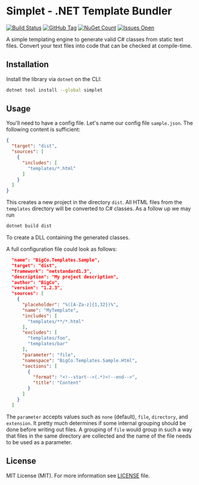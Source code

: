 # Simplet - .NET Template Bundler

[![Build Status](https://florianrappl.visualstudio.com/Simplet/_apis/build/status/Simplet-CI?branchName=master)](https://florianrappl.visualstudio.com/Simplet/_build/latest?definitionId=10&branchName=master)
[![GitHub Tag](https://img.shields.io/github/tag/FlorianRappl/Simplet.svg?style=flat-square)](https://github.com/FlorianRappl/Simplet/releases)
[![NuGet Count](https://img.shields.io/nuget/dt/Simplet.svg?style=flat-square)](https://www.nuget.org/packages/Simplet/)
[![Issues Open](https://img.shields.io/github/issues/FlorianRappl/Simplet.svg?style=flat-square)](https://github.com/FlorianRappl/Simplet/issues)

A simple templating engine to generate valid C# classes from static text files. Convert your text files into code that can be checked at compile-time.

## Installation

Install the library via `dotnet` on the CLI:

```sh
dotnet tool install --global simplet
```

## Usage

You'll need to have a config file. Let's name our config file `sample.json`. The following content is sufficient:

```json
{
  "target": "dist",
  "sources": [
    {
      "includes": [
        "templates/*.html"
      ]
    }
  ]
}
```

This creates a new project in the directory `dist`. All HTML files from the `templates` directory will be converted to C# classes. As a follow up we may run

```sh
dotnet build dist
```

To create a DLL containing the generated classes.

A full configuration file could look as follows:

```json
  "name": "BigCo.Templates.Sample",
  "target": "dist",
  "framework": "netstandard1.3",
  "description": "My project description",
  "author": "BigCo",
  "version": "1.2.3",
  "sources": [
    {
      "placeholder": "%([A-Za-z]{1,32})%",
      "name": "MyTemplate",
      "includes": [
        "templates/**/*.html"
      ],
      "excludes": [
        "templates/foo",
        "templates/bar"
      ],
      "parameter": "file",
      "namespace": "BigCo.Templates.Sample.Html",
      "sections": [
        {
          "format": "<!--start-->(.*)<!--end-->",
          "title": "Content"
        }
      ]
    }
  ]
```

The `parameter` accepts values such as `none` (default), `file`, `directory`, and `extension`. It pretty much determines if some internal grouping should be done before writing out files. A grouping of `file` would group in such a way that files in the same directory are collected and the name of the file needs to be used as a parameter.

## License

MIT License (MIT). For more information see [LICENSE](./LICENSE) file.
